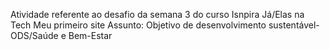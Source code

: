 Atividade referente ao desafio da semana 3 do curso Isnpira Já/Elas na Tech Meu primeiro site Assunto: Objetivo de desenvolvimento sustentável-ODS/Saúde e Bem-Estar